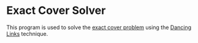 # Exact Cover Solver
This program is used to solve the [exact cover problem](http://en.wikipedia.org/wiki/Exact_cover) using the [Dancing Links](http://en.wikipedia.org/wiki/Dancing_Links) technique.
